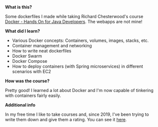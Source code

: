 **What is this?**

Some dockerfiles I made while taking Richard Chesterwood's course [Docker - Hands On for Java Developers](https://www.udemy.com/course/docker-hands-on/). The webapps are not mine!

**What did I learn?**

- Various Docker concepts: Containers, volumes, images, stacks, etc.
- Container management and networking
- How to write neat dockerfiles 
- Docker Swarm
- Docker Compose
- How to deploy containers (with Spring microservices) in different scenarios with EC2

**How was the course?**

Pretty good! I learned a lot about Docker and I'm now capable of tinkering with containers fairly easily.

**Additional info**

In my free time I like to take courses and, since 2019, I've been trying to write them down and give them a rating. You can see it [here](https://github.com/abrahammenendez/courses/).
